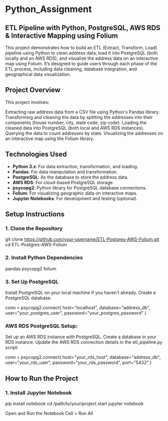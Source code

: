 # Python_Assignment
## ETL Pipeline with Python, PostgreSQL, AWS RDS & Interactive Mapping using Folium

This project demonstrates how to build an ETL (Extract, Transform, Load) pipeline using Python to clean address data, load it into PostgreSQL (both locally and on AWS RDS), and visualize the address data on an interactive map using Folium. It’s designed to guide users through each phase of the ETL process, including data cleaning, database integration, and geographical data visualization.

## Project Overview
This project involves:

Extracting raw address data from a CSV file using Python's Pandas library.
Transforming and cleaning the data by splitting the addresses into their components (house number, city, state code, zip code).
Loading the cleaned data into PostgreSQL (both local and AWS RDS instances).
Querying the data to count addresses by state.
Visualizing the addresses on an interactive map using the Folium library.


## Technologies Used

- **Python 3.x**: For data extraction, transformation, and loading.
- **Pandas**: For data manipulation and transformation.
- **PostgreSQL**: As the database to store the address data.
- **AWS RDS**: For cloud-based PostgreSQL storage.
- **psycopg2**: Python library for PostgreSQL database connections.
- **Folium**: For visualizing geographic data on interactive maps.
- **Jupyter Notebooks**: For development and testing (optional).



## Setup Instructions

### 1. Clone the Repository
git clone https://github.com/your-username/ETL-Postgres-AWS-Folium.git
cd ETL-Postgres-AWS-Folium

### 2. Install Python Dependencies
pandas
psycopg2
folium

### 3. Set Up PostgreSQL
Install PostgreSQL on your local machine if you haven't already.
Create a PostgreSQL database:

conn = psycopg2.connect(
    host="localhost",
    database="address_db",
    user="your_postgres_user",
    password="your_postgres_password"
)

### AWS RDS PostgreSQL Setup:
Set up an AWS RDS instance with PostgreSQL.
Create a database in your RDS instance.
Update the AWS RDS connection details in the etl_pipeline.py script:

conn = psycopg2.connect(
    host="your_rds_host",
    database="address_db",
    user="your_rds_user",
    password="your_rds_password",
    port="5432"
)

## How to Run the Project

### 1. Install Jupyter Notebook

pip install notebook
cd /path/to/your/project
start jupyter notebook

Open and Run the Notebook
Cell > Run All



